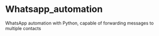 # Whatsapp_automation
WhatsApp automation with Python, capable of forwarding messages to multiple contacts
